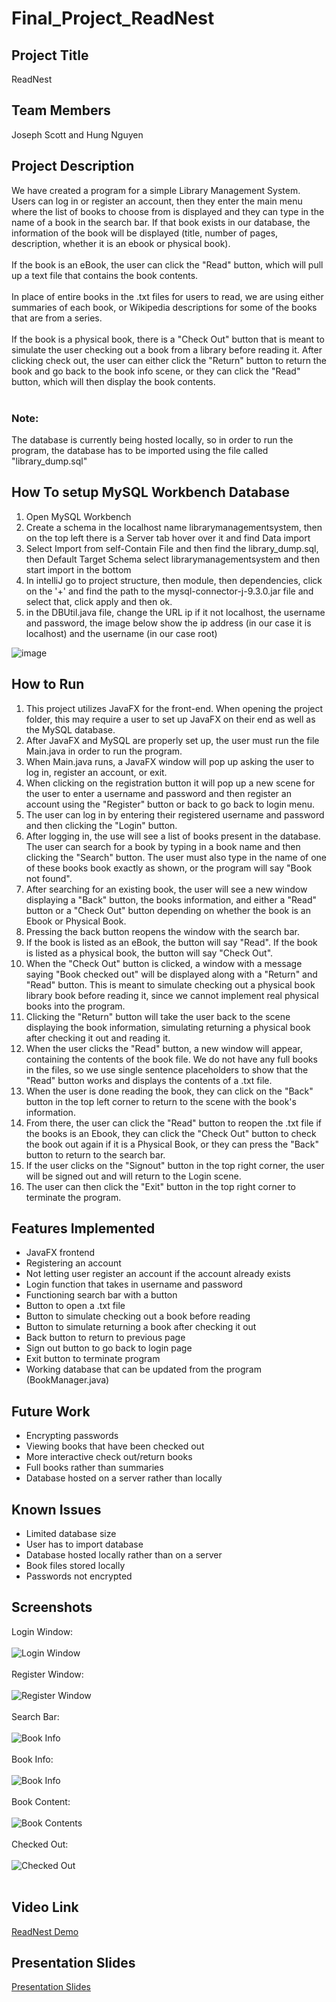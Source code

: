 # Final_Project_ReadNest
## Project Title
ReadNest

## Team Members
Joseph Scott and Hung Nguyen

## Project Description
We have created a program for a simple Library Management System. Users can log in or register an account, then they enter the main menu where the list of books to choose from is displayed and they can type in the name of a book in the search bar. If that book exists in our database, the information of the book will be displayed (title, number of pages, description, whether it is an ebook or physical book).<br><br>
If the book is an eBook, the user can click the "Read" button, which will pull up a text file that contains the book contents.<br><br>
In place of entire books in the .txt files for users to read, we are using either summaries of each book, or Wikipedia descriptions for some of the books that are from a series.<br><br>
If the book is a physical book, there is a "Check Out" button that is meant to simulate the user checking out a book from a library before reading it. 
After clicking check out, the user can either click the "Return" button to return the book and go back to the book info scene, or they can click the "Read" button, which will then display the book contents. <br><br>
### Note:
The database is currently being hosted locally, so in order to run the program, the database has to be imported using the file called "library_dump.sql"


## How To setup MySQL Workbench Database
1. Open MySQL Workbench
2. Create a schema in the localhost name librarymanagementsystem, then on the top left there is a Server tab hover over it and find Data import
3. Select Import from self-Contain File and then find the library_dump.sql, then Default Target Schema select librarymanagementsystem and then start import in the bottom
4. In intelliJ go to project structure, then module, then dependencies, click on the '+' and find the path to the mysql-connector-j-9.3.0.jar file and select that, click apply and then ok.
5. in the DBUtil.java file, change the URL ip if it not localhost, the username and password, the image below show the ip address (in our case it is localhost) and the username (in our case root)

![image](https://github.com/user-attachments/assets/4f2adc6b-6397-463d-a117-b2571775e527)

## How to Run
1. This project utilizes JavaFX for the front-end. When opening the project folder, this may require a user to set up JavaFX on their end as well as the MySQL database.
2. After JavaFX and MySQL are properly set up, the user must run the file Main.java in order to run the program.
3. When Main.java runs, a JavaFX window will pop up asking the user to log in, register an account, or exit.
4. When clicking on the registration button it will pop up a new scene for the user to enter a username and password and then register an account using the "Register" button or back to go back to login menu.
5. The user can log in by entering their registered username and password and then clicking the "Login" button. 
4. After logging in, the use will see a list of books present in the database. The user can search for a book by typing in a book name and then clicking the "Search" button. The user must also type in the name of one of these books book exactly as shown, or the program will say "Book not found".
5. After searching for an existing book, the user will see a new window displaying a "Back" button, the books information, and either a "Read" button or a "Check Out" button depending on whether the book is an Ebook or Physical Book.
6. Pressing the back button reopens the window with the search bar.
7. If the book is listed as an eBook, the button will say "Read". If the book is listed as a physical book, the button will say "Check Out".
8. When the "Check Out" button is clicked, a window with a message saying "Book checked out" will be displayed along with a "Return" and "Read" button. This is meant to simulate checking out a physical book library book before reading it, since we cannot implement real physical books into the program.
9. Clicking the "Return" button will take the user back to the scene displaying the book information, simulating returning a physical book after checking it out and reading it.
10. When the user clicks the "Read" button, a new window will appear, containing the contents of the book file. We do not have any full books in the files, so we use single sentence placeholders to show that the "Read" button works and displays the contents of a .txt file.
11. When the user is done reading the book, they can click on the "Back" button in the top left corner to return to the scene with the book's information.
13. From there, the user can click the "Read" button to reopen the .txt file if the books is an Ebook, they can click the "Check Out" button to check the book out again if it is a Physical Book, or they can press the "Back" button to return to the search bar.
14. If the user clicks on the "Signout" button in the top right corner, the user will be signed out and will return to the Login scene.
15. The user can then click the "Exit" button in the top right corner to terminate the program.


## Features Implemented
* JavaFX frontend
* Registering an account
* Not letting user register an account if the account already exists
* Login function that takes in username and password
* Functioning search bar with a button
* Button to open a .txt file
* Button to simulate checking out a book before reading
* Button to simulate returning a book after checking it out
* Back button to return to previous page
* Sign out button to go back to login page
* Exit button to terminate program
* Working database that can be updated from the program (BookManager.java)

## Future Work
* Encrypting passwords
* Viewing books that have been checked out
* More interactive check out/return books
* Full books rather than summaries
* Database hosted on a server rather than locally

## Known Issues
* Limited database size
* User has to import database
* Database hosted locally rather than on a server
* Book files stored locally 
* Passwords not encrypted

## Screenshots
Login Window: <br><br>
![Login Window](https://github.com/user-attachments/assets/9a81588a-f71a-414d-97a2-d62d91470180) <br><br>
Register Window: <br><br>
![Register Window](https://github.com/user-attachments/assets/33a51ed7-b438-43da-807e-42ede882e17c) <br><br>
Search Bar: <br><br>
![Book Info](https://github.com/user-attachments/assets/ef88fb85-f845-44a3-981c-d430b30d49eb)<br><br>
Book Info: <br><br>
![Book Info](https://github.com/user-attachments/assets/c5663b03-46ac-4fd1-a623-7e3d71826292)<br><br>
Book Content: <br><br>
![Book Contents](https://github.com/user-attachments/assets/88d48ab8-df8e-444f-bba9-33fd1086fdf8)<br><br>
Checked Out: <br><br>
![Checked Out](https://github.com/user-attachments/assets/5d6c4b0f-1078-48b9-a92a-f9527611e088)<br><br>

## Video Link
[ReadNest Demo](https://drive.google.com/file/d/1xk6BrmW9gPzdWaKs8z9s6xHsbY7auOoa/view?usp=sharing)

## Presentation Slides
[Presentation Slides](https://docs.google.com/presentation/d/1PyiXEKkdMlJtVLLLZpmlGUGzutaxkC08/edit?usp=sharing&ouid=107644666725365871856&rtpof=true&sd=true)

